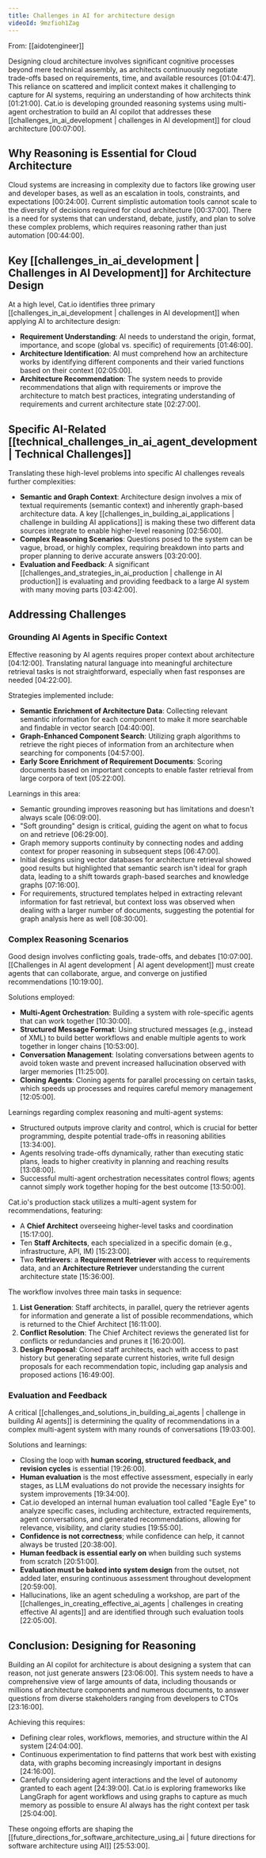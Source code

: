 ```yaml
---
title: Challenges in AI for architecture design
videoId: 9mzfioh1Zag
---
```


From: [[aidotengineer]] <br/> 

Designing cloud architecture involves significant cognitive processes beyond mere technical assembly, as architects continuously negotiate trade-offs based on requirements, time, and available resources <a class="yt-timestamp" data-t="01:04:47">[01:04:47]</a>. This reliance on scattered and implicit context makes it challenging to capture for AI systems, requiring an understanding of how architects think <a class="yt-timestamp" data-t="01:21:00">[01:21:00]</a>. Cat.io is developing grounded reasoning systems using multi-agent orchestration to build an AI copilot that addresses these [[challenges_in_ai_development | challenges in AI development]] for cloud architecture <a class="yt-timestamp" data-t="00:07:00">[00:07:00]</a>.

## Why Reasoning is Essential for Cloud Architecture
Cloud systems are increasing in complexity due to factors like growing user and developer bases, as well as an escalation in tools, constraints, and expectations <a class="yt-timestamp" data-t="00:24:00">[00:24:00]</a>. Current simplistic automation tools cannot scale to the diversity of decisions required for cloud architecture <a class="yt-timestamp" data-t="00:37:00">[00:37:00]</a>. There is a need for systems that can understand, debate, justify, and plan to solve these complex problems, which requires reasoning rather than just automation <a class="yt-timestamp" data-t="00:44:00">[00:44:00]</a>.

## Key [[challenges_in_ai_development | Challenges in AI Development]] for Architecture Design
At a high level, Cat.io identifies three primary [[challenges_in_ai_development | challenges in AI development]] when applying AI to architecture design:
*   **Requirement Understanding**: AI needs to understand the origin, format, importance, and scope (global vs. specific) of requirements <a class="yt-timestamp" data-t="01:46:00">[01:46:00]</a>.
*   **Architecture Identification**: AI must comprehend how an architecture works by identifying different components and their varied functions based on their context <a class="yt-timestamp" data-t="02:05:00">[02:05:00]</a>.
*   **Architecture Recommendation**: The system needs to provide recommendations that align with requirements or improve the architecture to match best practices, integrating understanding of requirements and current architecture state <a class="yt-timestamp" data-t="02:27:00">[02:27:00]</a>.

## Specific AI-Related [[technical_challenges_in_ai_agent_development | Technical Challenges]]
Translating these high-level problems into specific AI challenges reveals further complexities:
*   **Semantic and Graph Context**: Architecture design involves a mix of textual requirements (semantic context) and inherently graph-based architecture data. A key [[challenges_in_building_ai_applications | challenge in building AI applications]] is making these two different data sources integrate to enable higher-level reasoning <a class="yt-timestamp" data-t="02:56:00">[02:56:00]</a>.
*   **Complex Reasoning Scenarios**: Questions posed to the system can be vague, broad, or highly complex, requiring breakdown into parts and proper planning to derive accurate answers <a class="yt-timestamp" data-t="03:20:00">[03:20:00]</a>.
*   **Evaluation and Feedback**: A significant [[challenges_and_strategies_in_ai_production | challenge in AI production]] is evaluating and providing feedback to a large AI system with many moving parts <a class="yt-timestamp" data-t="03:42:00">[03:42:00]</a>.

## Addressing Challenges
### Grounding AI Agents in Specific Context
Effective reasoning by AI agents requires proper context about architecture <a class="yt-timestamp" data-t="04:12:00">[04:12:00]</a>. Translating natural language into meaningful architecture retrieval tasks is not straightforward, especially when fast responses are needed <a class="yt-timestamp" data-t="04:22:00">[04:22:00]</a>.

Strategies implemented include:
*   **Semantic Enrichment of Architecture Data**: Collecting relevant semantic information for each component to make it more searchable and findable in vector search <a class="yt-timestamp" data-t="04:40:00">[04:40:00]</a>.
*   **Graph-Enhanced Component Search**: Utilizing graph algorithms to retrieve the right pieces of information from an architecture when searching for components <a class="yt-timestamp" data-t="04:57:00">[04:57:00]</a>.
*   **Early Score Enrichment of Requirement Documents**: Scoring documents based on important concepts to enable faster retrieval from large corpora of text <a class="yt-timestamp" data-t="05:22:00">[05:22:00]</a>.

Learnings in this area:
*   Semantic grounding improves reasoning but has limitations and doesn't always scale <a class="yt-timestamp" data-t="06:09:00">[06:09:00]</a>.
*   "Soft grounding" design is critical, guiding the agent on what to focus on and retrieve <a class="yt-timestamp" data-t="06:29:00">[06:29:00]</a>.
*   Graph memory supports continuity by connecting nodes and adding context for proper reasoning in subsequent steps <a class="yt-timestamp" data-t="06:47:00">[06:47:00]</a>.
*   Initial designs using vector databases for architecture retrieval showed good results but highlighted that semantic search isn't ideal for graph data, leading to a shift towards graph-based searches and knowledge graphs <a class="yt-timestamp" data-t="07:16:00">[07:16:00]</a>.
*   For requirements, structured templates helped in extracting relevant information for fast retrieval, but context loss was observed when dealing with a larger number of documents, suggesting the potential for graph analysis here as well <a class="yt-timestamp" data-t="08:30:00">[08:30:00]</a>.

### Complex Reasoning Scenarios
Good design involves conflicting goals, trade-offs, and debates <a class="yt-timestamp" data-t="10:07:00">[10:07:00]</a>. [[Challenges in AI agent development | AI agent development]] must create agents that can collaborate, argue, and converge on justified recommendations <a class="yt-timestamp" data-t="10:19:00">[10:19:00]</a>.

Solutions employed:
*   **Multi-Agent Orchestration**: Building a system with role-specific agents that can work together <a class="yt-timestamp" data-t="10:30:00">[10:30:00]</a>.
*   **Structured Message Format**: Using structured messages (e.g., instead of XML) to build better workflows and enable multiple agents to work together in longer chains <a class="yt-timestamp" data-t="10:53:00">[10:53:00]</a>.
*   **Conversation Management**: Isolating conversations between agents to avoid token waste and prevent increased hallucination observed with larger memories <a class="yt-timestamp" data-t="11:25:00">[11:25:00]</a>.
*   **Cloning Agents**: Cloning agents for parallel processing on certain tasks, which speeds up processes and requires careful memory management <a class="yt-timestamp" data-t="12:05:00">[12:05:00]</a>.

Learnings regarding complex reasoning and multi-agent systems:
*   Structured outputs improve clarity and control, which is crucial for better programming, despite potential trade-offs in reasoning abilities <a class="yt-timestamp" data-t="13:34:00">[13:34:00]</a>.
*   Agents resolving trade-offs dynamically, rather than executing static plans, leads to higher creativity in planning and reaching results <a class="yt-timestamp" data-t="13:08:00">[13:08:00]</a>.
*   Successful multi-agent orchestration necessitates control flows; agents cannot simply work together hoping for the best outcome <a class="yt-timestamp" data-t="13:50:00">[13:50:00]</a>.

Cat.io's production stack utilizes a multi-agent system for recommendations, featuring:
*   A **Chief Architect** overseeing higher-level tasks and coordination <a class="yt-timestamp" data-t="15:17:00">[15:17:00]</a>.
*   Ten **Staff Architects**, each specialized in a specific domain (e.g., infrastructure, API, IM) <a class="yt-timestamp" data-t="15:23:00">[15:23:00]</a>.
*   Two **Retrievers**: a **Requirement Retriever** with access to requirements data, and an **Architecture Retriever** understanding the current architecture state <a class="yt-timestamp" data-t="15:36:00">[15:36:00]</a>.

The workflow involves three main tasks in sequence:
1.  **List Generation**: Staff architects, in parallel, query the retriever agents for information and generate a list of possible recommendations, which is returned to the Chief Architect <a class="yt-timestamp" data-t="16:11:00">[16:11:00]</a>.
2.  **Conflict Resolution**: The Chief Architect reviews the generated list for conflicts or redundancies and prunes it <a class="yt-timestamp" data-t="16:20:00">[16:20:00]</a>.
3.  **Design Proposal**: Cloned staff architects, each with access to past history but generating separate current histories, write full design proposals for each recommendation topic, including gap analysis and proposed actions <a class="yt-timestamp" data-t="16:49:00">[16:49:00]</a>.

### Evaluation and Feedback
A critical [[challenges_and_solutions_in_building_ai_agents | challenge in building AI agents]] is determining the quality of recommendations in a complex multi-agent system with many rounds of conversations <a class="yt-timestamp" data-t="19:03:00">[19:03:00]</a>.

Solutions and learnings:
*   Closing the loop with **human scoring, structured feedback, and revision cycles** is essential <a class="yt-timestamp" data-t="19:26:00">[19:26:00]</a>.
*   **Human evaluation** is the most effective assessment, especially in early stages, as LLM evaluations do not provide the necessary insights for system improvements <a class="yt-timestamp" data-t="19:34:00">[19:34:00]</a>.
*   Cat.io developed an internal human evaluation tool called "Eagle Eye" to analyze specific cases, including architecture, extracted requirements, agent conversations, and generated recommendations, allowing for relevance, visibility, and clarity studies <a class="yt-timestamp" data-t="19:55:00">[19:55:00]</a>.
*   **Confidence is not correctness**; while confidence can help, it cannot always be trusted <a class="yt-timestamp" data-t="20:38:00">[20:38:00]</a>.
*   **Human feedback is essential early on** when building such systems from scratch <a class="yt-timestamp" data-t="20:51:00">[20:51:00]</a>.
*   **Evaluation must be baked into system design** from the outset, not added later, ensuring continuous assessment throughout development <a class="yt-timestamp" data-t="20:59:00">[20:59:00]</a>.
*   Hallucinations, like an agent scheduling a workshop, are part of the [[challenges_in_creating_effective_ai_agents | challenges in creating effective AI agents]] and are identified through such evaluation tools <a class="yt-timestamp" data-t="22:05:00">[22:05:00]</a>.

## Conclusion: Designing for Reasoning
Building an AI copilot for architecture is about designing a system that can reason, not just generate answers <a class="yt-timestamp" data-t="23:06:00">[23:06:00]</a>. This system needs to have a comprehensive view of large amounts of data, including thousands or millions of architecture components and numerous documents, to answer questions from diverse stakeholders ranging from developers to CTOs <a class="yt-timestamp" data-t="23:16:00">[23:16:00]</a>.

Achieving this requires:
*   Defining clear roles, workflows, memories, and structure within the AI system <a class="yt-timestamp" data-t="24:04:00">[24:04:00]</a>.
*   Continuous experimentation to find patterns that work best with existing data, with graphs becoming increasingly important in designs <a class="yt-timestamp" data-t="24:16:00">[24:16:00]</a>.
*   Carefully considering agent interactions and the level of autonomy granted to each agent <a class="yt-timestamp" data-t="24:39:00">[24:39:00]</a>. Cat.io is exploring frameworks like LangGraph for agent workflows and using graphs to capture as much memory as possible to ensure AI always has the right context per task <a class="yt-timestamp" data-t="25:04:00">[25:04:00]</a>.

These ongoing efforts are shaping the [[future_directions_for_software_architecture_using_ai | future directions for software architecture using AI]] <a class="yt-timestamp" data-t="25:53:00">[25:53:00]</a>.